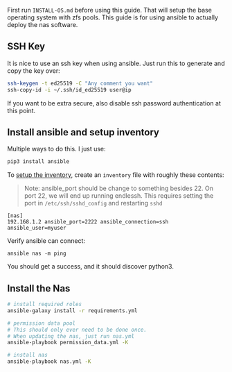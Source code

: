 First run `INSTALL-OS.md` before using this guide.
That will setup the base operating system with zfs pools.
This guide is for using ansible to actually deploy the nas software.

## SSH Key

It is nice to use an ssh key when using ansible.
Just run this to generate and copy the key over:
```sh
ssh-keygen -t ed25519 -C "Any comment you want"
ssh-copy-id -i ~/.ssh/id_ed25519 user@ip
```
If you want to be extra secure, also disable ssh password authentication at this point.

## Install ansible and setup inventory

Multiple ways to do this. I just use:
```sh
pip3 install ansible
```

To [setup the inventory](https://docs.ansible.com/ansible/latest/user_guide/intro_inventory.html), create an `inventory` file with roughly these contents:
> Note: ansible_port should be change to something besides 22. On port 22, we will end up running endlessh. This requires setting the port in `/etc/ssh/sshd_config` and restarting `sshd`
```
[nas]
192.168.1.2 ansible_port=2222 ansible_connection=ssh ansible_user=myuser
```

Verify ansible can connect:
```ssh
ansible nas -m ping
```
You should get a success, and it should discover python3.

## Install the Nas

```sh
# install required roles
ansible-galaxy install -r requirements.yml

# permission data pool
# This should only ever need to be done once.
# When updating the nas, just run nas.yml
ansible-playbook permission_data.yml -K

# install nas
ansible-playbook nas.yml -K
```